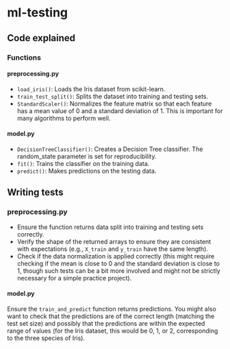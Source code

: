 # ml-testing

## Code explained

### Functions

#### preprocessing.py

- `load_iris()`: Loads the Iris dataset from scikit-learn.
- `train_test_split()`: Splits the dataset into training and testing sets.
- `StandardScaler()`: Normalizes the feature matrix so that each feature has a mean value of 0 and a standard deviation of 1.
  This is important for many algorithms to perform well.

#### model.py

- `DecisionTreeClassifier()`: Creates a Decision Tree classifier. The random_state parameter is set for reproducibility.
- `fit()`: Trains the classifier on the training data.
- `predict()`: Makes predictions on the testing data.

## Writing tests

### preprocessing.py

- Ensure the function returns data split into training and testing sets correctly.
- Verify the shape of the returned arrays to ensure they are consistent with expectations (e.g., `X_train` and `y_train` have the same length).
- Check if the data normalization is applied correctly (this might require checking if the mean is close to 0 and the standard deviation is close to 1, though such tests can be a bit more involved and might not be strictly necessary for a simple practice project).

#### model.py

Ensure the `train_and_predict` function returns predictions.
You might also want to check that the predictions are of the correct length (matching the test set size) and possibly that the predictions are within the expected range of values (for the Iris dataset, this would be 0, 1, or 2, corresponding to the three species of Iris).
